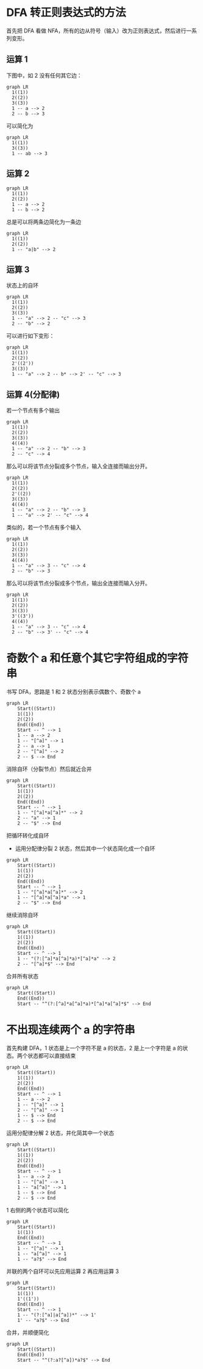 # DFA 转正则表达式的方法

首先把 DFA 看做 NFA，所有的边从符号（输入）改为正则表达式，然后进行一系列变形。

## 运算 1

下图中，如 2 没有任何其它边：

```mermaid
graph LR
  1((1))
  2((2))
  3((3))
  1 -- a --> 2
  2 -- b --> 3
```

可以简化为

```mermaid
graph LR
  1((1))
  3((3))
  1 -- ab --> 3
```

## 运算 2

```mermaid
graph LR
  1((1))
  2((2))
  1 -- a --> 2
  1 -- b --> 2
```

总是可以将两条边简化为一条边

```mermaid
graph LR
  1((1))
  2((2))
  1 -- "a|b" --> 2
```

## 运算 3

状态上的自环

```mermaid
graph LR
  1((1))
  2((2))
  3((3))
  1 -- "a" --> 2 -- "c" --> 3
  2 -- "b" --> 2
```

可以进行如下变形：

```mermaid
graph LR
  1((1))
  2((2))
  2'((2'))
  3((3))
  1 -- "a" --> 2 -- b* --> 2' -- "c" --> 3
```

## 运算 4(分配律)

若一个节点有多个输出

```mermaid
graph LR
  1((1))
  2((2))
  3((3))
  4((4))
  1 -- "a" --> 2 -- "b" --> 3
  2 -- "c" --> 4
```

那么可以将该节点分裂成多个节点，输入全连接而输出分开。

```mermaid
graph LR
  1((1))
  2((2))
  2'((2))
  3((3))
  4((4))
  1 -- "a" --> 2 -- "b" --> 3
  1 -- "a" --> 2' -- "c" --> 4
```

类似的，若一个节点有多个输入

```mermaid
graph LR
  1((1))
  2((2))
  3((3))
  4((4))
  1 -- "a" --> 3 -- "c" --> 4
  2 -- "b" --> 3
```

那么可以将该节点分裂成多个节点，输出全连接而输入分开。

```mermaid
graph LR
  1((1))
  2((2))
  3((3))
  3'((3'))
  4((4))
  1 -- "a" --> 3 -- "c" --> 4
  2 -- "b" --> 3' -- "c" --> 4
```

# 奇数个 a 和任意个其它字符组成的字符串

书写 DFA，思路是 1 和 2 状态分别表示偶数个、奇数个 a

```mermaid
graph LR
    Start((Start))
    1((1))
    2((2))
    End((End))
    Start -- ^ --> 1
    1 -- a --> 2
    1 -- "[^a]" --> 1
    2 -- a --> 1
    2 -- "[^a]" --> 2
    2 -- $ --> End
```

消除自环（分裂节点）然后就近合并

```mermaid
graph LR
    Start((Start))
    1((1))
    2((2))
    End((End))
    Start -- ^ --> 1
    1 -- "[^a]*a[^a]*" --> 2
    2 -- "a" --> 1
    2 -- "$" --> End
```

把循环转化成自环

- 运用分配律分裂 2 状态，然后其中一个状态简化成一个自环

```mermaid
graph LR
    Start((Start))
    1((1))
    2((2))
    End((End))
    Start -- ^ --> 1
    1 -- "[^a]*a[^a]*" --> 2
    1 -- "[^a]*a[^a]*a" --> 1
    2 -- "$" --> End
```

继续消除自环

```mermaid
graph LR
    Start((Start))
    1((1))
    2((2))
    End((End))
    Start -- ^ --> 1
    1 -- "(?:[^a]*a[^a]*a)*[^a]*a" --> 2
    2 -- "[^a]*$" --> End
```

合并所有状态

```mermaid
graph LR
    Start((Start))
    End((End))
    Start -- "^(?:[^a]*a[^a]*a)*[^a]*a[^a]*$" --> End
```

# 不出现连续两个 a 的字符串

首先构建 DFA，1 状态是上一个字符不是 a 的状态，2 是上一个字符是 a 的状态。两个状态都可以直接结束

```mermaid
graph LR
    Start((Start))
    1((1))
    2((2))
    End((End))
    Start -- ^ --> 1
    1 -- a --> 2
    1 -- "[^a]" --> 1
    2 -- "[^a]" --> 1
    1 -- $ --> End
    2 -- $ --> End
```

运用分配律分解 2 状态，并化简其中一个状态

```mermaid
graph LR
    Start((Start))
    1((1))
    2((2))
    End((End))
    Start -- ^ --> 1
    1 -- a --> 2
    1 -- "[^a]" --> 1
    1 -- "a[^a]" --> 1
    1 -- $ --> End
    2 -- $ --> End
```

1 右侧的两个状态可以简化

```mermaid
graph LR
    Start((Start))
    1((1))
    End((End))
    Start -- ^ --> 1
    1 -- "[^a]" --> 1
    1 -- "a[^a]" --> 1
    1 -- "a?$" --> End
```

并联的两个自环可以先应用运算 2 再应用运算 3

```mermaid
graph LR
    Start((Start))
    1((1))
    1'((1'))
    End((End))
    Start -- ^ --> 1
    1 -- "(?:[^a]|a[^a])*" --> 1'
    1' -- "a?$" --> End
```

合并，并顺便简化

```mermaid
graph LR
    Start((Start))
    End((End))
    Start -- "^(?:a?[^a])*a?$" --> End
```
